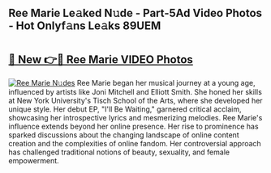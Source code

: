 ## Ree Marie Le𝚊ked N𝚞de - Part-5Ad Video Photos - Hot Onlyf𝚊ns Le𝚊ks 89UEM

# <h2><a href="http://ab4821.deff.icu/?id=Ree+Marie">🔗 New 👉🔴 Ree Marie VIDEO Photos</a></h2>

[![Ree Marie N𝚞des](https://i.imgur.com/rIISA9y.gif)](http://ab4821.deff.icu/?id=Ree+Marie)
Ree Marie began her musical journey at a young age, influenced by artists like Joni Mitchell and Elliott Smith. She honed her skills at New York University's Tisch School of the Arts, where she developed her unique style. Her debut EP, "I'll Be Waiting," garnered critical acclaim, showcasing her introspective lyrics and mesmerizing melodies. Ree Marie's influence extends beyond her online presence. Her rise to prominence has sparked discussions about the changing landscape of online content creation and the complexities of online fandom. Her controversial approach has challenged traditional notions of beauty, sexuality, and female empowerment.
